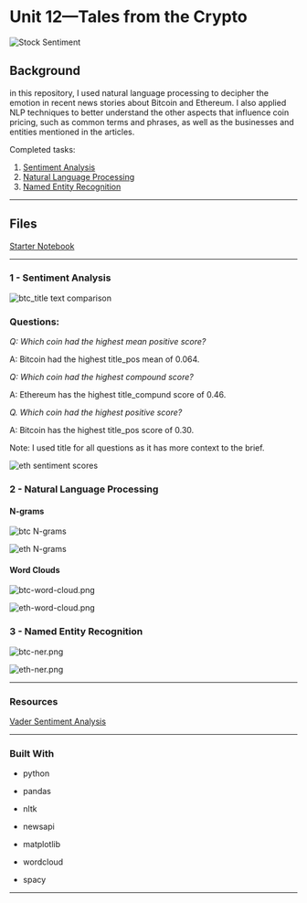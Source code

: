 # Unit 12—Tales from the Crypto

![Stock Sentiment](Images/sentimental.jpeg)

## Background

in this repository, I used natural language processing to decipher the emotion in recent news stories about Bitcoin and Ethereum. I also applied  NLP techniques to better understand the other aspects that influence coin pricing, such as common terms and phrases, as well as the businesses and entities mentioned in the articles.

Completed tasks:
1. [Sentiment Analysis](#1---Sentiment-Analysis)
2. [Natural Language Processing](#2---Natural-Language-Processing)
3. [Named Entity Recognition](#3---Named-Entity-Recognition)

---

## Files

[Starter Notebook](Starter_Code/crypto_sentiment.ipynb)

---

### 1 - Sentiment Analysis

![btc_title text comparison](Images/btc_comparison.PNG)

### Questions:

*Q: Which coin had the highest mean positive score?*

A: Bitcoin had the highest title_pos mean of 0.064.

*Q: Which coin had the highest compound score?*

A: Ethereum has the highest title_compund score of 0.46.

*Q. Which coin had the highest positive score?*

A: Bitcoin has the highest title_pos score of 0.30.

Note: I used title for all questions as it has more context to the brief.

![eth sentiment scores](Images/eth_sentiment_scores.PNG)

### 2 - Natural Language Processing

#### N-grams

![btc N-grams](Images/btc_n-grams.PNG)

![eth N-grams](Images/eth_n-grams.PNG)

#### Word Clouds

![btc-word-cloud.png](Images/btc_WC.png)

![eth-word-cloud.png](Images/eth_WC.png)


### 3 - Named Entity Recognition

![btc-ner.png](Images/btc_NER.png)

![eth-ner.png](Images/eth_NER.png)

- - - 

### Resources

[Vader Sentiment Analysis](http://www.nltk.org/howto/sentiment.html)

- - - 

### Built With

* python

* pandas

* nltk

* newsapi

* matplotlib

* wordcloud

* spacy

- - - 